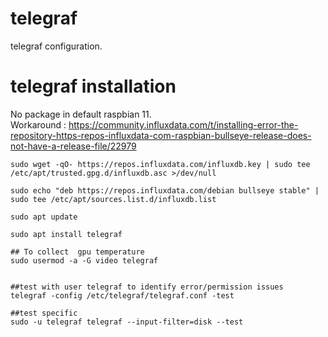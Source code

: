 # telegraf
telegraf configuration.
  
# telegraf installation   
No package in default raspbian 11.  
Workaround : https://community.influxdata.com/t/installing-error-the-repository-https-repos-influxdata-com-raspbian-bullseye-release-does-not-have-a-release-file/22979  

```
sudo wget -qO- https://repos.influxdata.com/influxdb.key | sudo tee /etc/apt/trusted.gpg.d/influxdb.asc >/dev/null  
  
sudo echo "deb https://repos.influxdata.com/debian bullseye stable" | sudo tee /etc/apt/sources.list.d/influxdb.list  
  
sudo apt update  
  
sudo apt install telegraf  
  
## To collect  gpu temperature
sudo usermod -a -G video telegraf


##test with user telegraf to identify error/permission issues
telegraf -config /etc/telegraf/telegraf.conf -test

##test specific  
sudo -u telegraf telegraf --input-filter=disk --test
```
